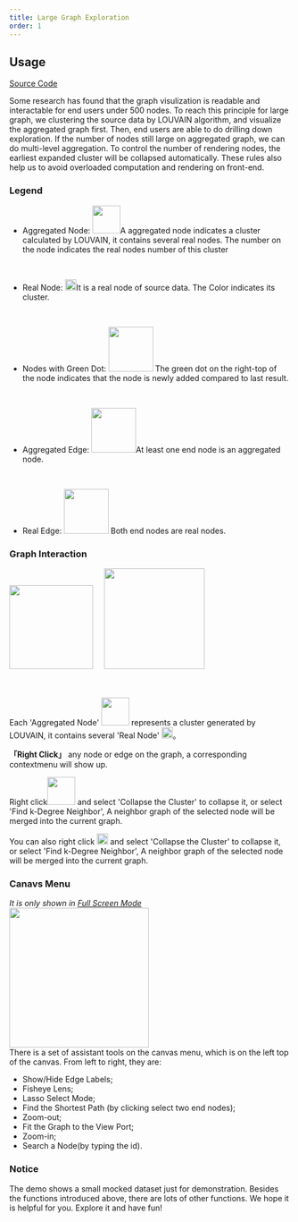 ```yaml
---
title: Large Graph Exploration
order: 1
---
```


## Usage

<a className='description' href='https://github.com/antvis/G6/blob/master/site/pages/largegraph.zh.tsx' target='_blanck'>Source Code</a>

Some research has found that the graph visulization is readable and interactable for end users under 500 nodes. To reach this principle for large graph, we clustering the source data by LOUVAIN algorithm, and visualize the aggregated graph first. Then, end users are able to do drilling down exploration. If the number of nodes still large on aggregated graph, we can do multi-level aggregation. To control the number of rendering nodes, the earliest expanded cluster will be collapsed automatically. These rules also help us to avoid overloaded computation and rendering on front-end.

### Legend
- Aggregated Node: <img src='https://gw.alipayobjects.com/mdn/rms_f8c6a0/afts/img/A*1y4AS7ucVXMAAAAAAAAAAAAAARQnAQ' width=50  style='min-width: 10px' />A aggregated node indicates a cluster calculated by LOUVAIN, it contains several real nodes. The number on the node indicates the real nodes number of this cluster
<br />

- Real Node: <img src='https://gw.alipayobjects.com/mdn/rms_f8c6a0/afts/img/A*IOgvSLWF1IQAAAAAAAAAAAAAARQnAQ' width=20 style='min-width: 10px' />It is a real node of source data. The Color indicates its cluster.
<br />

- Nodes with Green Dot: <img src='https://gw.alipayobjects.com/mdn/rms_f8c6a0/afts/img/A*EdtxSYsEeeQAAAAAAAAAAAAAARQnAQ' width=80 style='min-width: 10px' /> The green dot on the right-top of the node indicates that the node is newly added compared to last result.
<br />

- Aggregated Edge: <img src='https://gw.alipayobjects.com/mdn/rms_f8c6a0/afts/img/A*WG4sQaSj00QAAAAAAAAAAAAAARQnAQ' width=80 style='min-width: 10px' />At least one end node is an aggregated node.
<br />

- Real Edge: <img src='https://gw.alipayobjects.com/mdn/rms_f8c6a0/afts/img/A*sIHZRZSh_jAAAAAAAAAAAAAAARQnAQ' width=80 style='min-width: 10px' /> Both end nodes are real nodes.

### Graph Interaction

<img src='https://gw.alipayobjects.com/mdn/rms_f8c6a0/afts/img/A*IgoxQ7wfjCcAAAAAAAAAAAAAARQnAQ' width=150 style='min-width: 10px' />
&nbsp; &nbsp; <img src='https://gw.alipayobjects.com/mdn/rms_f8c6a0/afts/img/A*cCk4SrHVfDsAAAAAAAAAAAAAARQnAQ' width=180 style='min-width: 10px' />

<br /><br />
Each 'Aggregated Node' <img src='https://gw.alipayobjects.com/mdn/rms_f8c6a0/afts/img/A*1y4AS7ucVXMAAAAAAAAAAAAAARQnAQ' width=50  style='min-width: 10px' /> represents a cluster generated by LOUVAIN, it contains several 'Real Node'  <img src='https://gw.alipayobjects.com/mdn/rms_f8c6a0/afts/img/A*IOgvSLWF1IQAAAAAAAAAAAAAARQnAQ' width=20 style='min-width: 10px' />。

**「Right Click」** any node or edge on the graph, a corresponding contextmenu will show up.

Right click<img src='https://gw.alipayobjects.com/mdn/rms_f8c6a0/afts/img/A*1y4AS7ucVXMAAAAAAAAAAAAAARQnAQ' width=50 style='min-width: 10px' /> and select 'Collapse the Cluster' to collapse it, or select 'Find k-Degree Neighbor', A neighbor graph of the selected node will be merged into the current graph.

You can also right click <img src='https://gw.alipayobjects.com/mdn/rms_f8c6a0/afts/img/A*IOgvSLWF1IQAAAAAAAAAAAAAARQnAQ' width=20 style='min-width: 10px' /> and select 'Collapse the Cluster' to collapse it, or select 'Find k-Degree Neighbor', A neighbor graph of the selected node will be merged into the current graph.

### Canavs Menu
*It is only shown in [Full Screen Mode](/en/largegraph)*
<br />
<img src='https://gw.alipayobjects.com/mdn/rms_f8c6a0/afts/img/A*FKbFRIzj34EAAAAAAAAAAAAAARQnAQ' width=250 style='min-width: 10px' />
<br />
There is a set of assistant tools on the canvas menu, which is on the left top of the canvas. From left to right, they are:
<br />

- Show/Hide Edge Labels;
- Fisheye Lens;
- Lasso Select Mode;
- Find the Shortest Path (by clicking select two end nodes);
- Zoom-out;
- Fit the Graph to the View Port;
- Zoom-in;
- Search a Node(by typing the id).


### Notice
The demo shows a small mocked dataset just for demonstration. Besides the functions introduced above, there are lots of other functions. We hope it is helpful for you. Explore it and have fun!